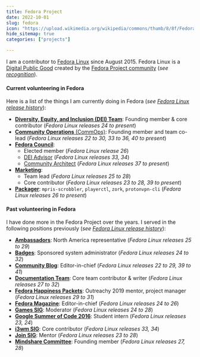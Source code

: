 ```yaml
---
title: Fedora Project
date: 2022-10-01
slug: fedora
icon: "https://upload.wikimedia.org/wikipedia/commons/thumb/8/8f/Fedora_logo_%282021%29.svg/2880px-Fedora_logo_%282021%29.svg.png"
hide_sitemap: true
categories: ["projects"]

---
```


I am a contributor to [Fedora Linux][19] since August 2015.
Fedora Linux is a [Digital Public Good][20] created by the [Fedora Project community][1]
(_see [recognition][21]_).

#### Current volunteering in Fedora

Here is a list of the things I am currently doing in Fedora (_see [Fedora Linux release history][22]_):

* [**Diversity, Equity, and Inclusion (DEI) Team**][2]:
  Founding member & core contributor (_Fedora Linux releases 24 to present_)
* [**Community Operations** (CommOps)][7]:
  Founding member and team co-lead (_Fedora Linux releases 22 to 30, 33 to 36, 40 to present_)
* [**Fedora Council**][8]:
    * Elected member (_Fedora Linux release 26_)
    * [DEI Advisor][16] (_Fedora Linux releases 33, 34_)
    * [Community Architect][23] (_Fedora Linux releases 37 to present_)
* [**Marketing**][14]:
    * Team lead (_Fedora Linux releases 25 to 28_)
    * Core contributor (_Fedora Linux releases 23 to 28, 39 to present_)
* [**Packager**][3]:
  `mpris-scrobbler`, `playerctl`, `zork`, `protonvpn-cli` (_Fedora Linux releases 26 to present_)

#### Past volunteering in Fedora

I have done more in the Fedora Project over the years.
I served in the following positions previously (_see [Fedora Linux release history][22]_):

* [**Ambassadors**][4]:
  North America representative (_Fedora Linux releases 25 to 29_)
* [**Badges**][5]:
  Sponsored system administrator (_Fedora Linux releases 24 to 32_)
* [**Community Blog**][6]:
  Editor-in-chief (_Fedora Linux releases 22 to 29, 39 to 41_)
* [**Documentation Team**][18]:
  Core team contributor & writer (_Fedora Linux releases 27 to 32_)
* [**Fedora Happiness Packets**][9]:
  Outreachy 2019 mentor, project manager (_Fedora Linux releases 29 to 31_)
* [**Fedora Magazine**][10]:
  Editor-in-chief (_Fedora Linux releases 24 to 26_)
* [**Games SIG**][11]:
  Moderator (_Fedora Linux releases 24 to 28_)
* [**Google Summer of Code 2016**][12]:
  Student intern (_Fedora Linux releases 23, 24_)
* [**i3wm SIG**][17]:
  Core contributor (_Fedora Linux releases 33, 34_)
* [**Join SIG**][13]:
  Mentor (_Fedora Linux releases 23 to 28_)
* [**Mindshare Committee**][15]:
  Founding member (_Fedora Linux releases 27, 28_)

[1]: https://docs.fedoraproject.org/en-US/project/
[2]: https://docs.fedoraproject.org/en-US/diversity-inclusion/
[3]: https://fedoraproject.org/wiki/Join_the_package_collection_maintainers
[4]: https://fedoraproject.org/wiki/Ambassadors
[5]: https://docs.fedoraproject.org/en-US/badges/
[6]: https://communityblog.fedoraproject.org/author/jflory7/
[7]: https://docs.fedoraproject.org/en-US/commops/contribute/commops-landing/
[8]: https://docs.fedoraproject.org/en-US/council/
[9]: https://pagure.io/fedora-commops/fedora-happiness-packets
[10]: https://fedoramagazine.org/author/jflory7/
[11]: https://fedoraproject.org/wiki/SIGs/Games
[12]: https://docs.fedoraproject.org/en-US/mentored-projects/gsoc/2016/
[13]: https://docs.fedoraproject.org/en-US/fedora-join/
[14]: https://fedoraproject.org/wiki/Marketing
[15]: https://docs.fedoraproject.org/en-US/mindshare-committee/
[16]: https://docs.fedoraproject.org/en-US/diversity-inclusion/roles/council-advisor/
[17]: https://docs.fedoraproject.org/en-US/i3/
[18]: https://docs.fedoraproject.org/en-US/fedora-docs/
[19]: https://getfedora.org
[20]: https://digitalpublicgoods.net/digital-public-goods/
[21]: https://www.digitalpublicgoods.net/r/fedora-linux
[22]: https://en.wikipedia.org/wiki/Fedora_version_history#Release_history
[23]: https://docs.fedoraproject.org/en-US/council/fca/
